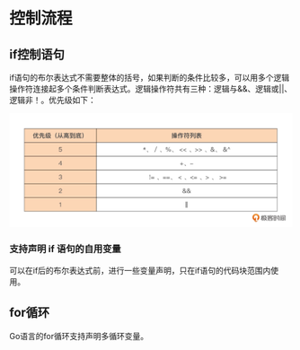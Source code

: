 # 控制流程

## if控制语句

if语句的布尔表达式不需要整体的括号，如果判断的条件比较多，可以用多个逻辑操作符连接起多个条件判断表达式。逻辑操作符共有三种：逻辑与&&、逻辑或||、逻辑非！。优先级如下：

![操作符优先级](jpg/操作符优先级.jpg)

### 支持声明 if 语句的自用变量

可以在if后的布尔表达式前，进行一些变量声明，只在if语句的代码块范围内使用。



## for循环

Go语言的for循环支持声明多循环变量。